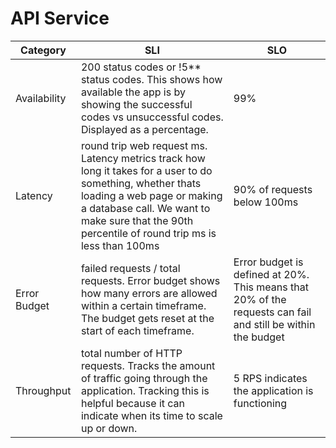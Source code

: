 # API Service

| Category     | SLI | SLO                                                                                                         |
|--------------|-----|-------------------------------------------------------------------------------------------------------------|
| Availability | 200 status codes or !5** status codes.  This shows how available the app is by showing the successful codes vs unsuccessful codes. Displayed as a percentage.    | 99%                                                                                                         |
| Latency      | round trip web request ms.  Latency metrics track how long it takes for a user to do something, whether thats loading a web page or making a database call. We want to make sure that the 90th percentile of round trip ms is less than 100ms     | 90% of requests below 100ms                                                                                 |
| Error Budget | failed requests / total requests.  Error budget shows how many errors are allowed within a certain timeframe.  The budget gets reset at the start of each timeframe.  | Error budget is defined at 20%. This means that 20% of the requests can fail and still be within the budget |
| Throughput   | total number of HTTP requests.  Tracks the amount of traffic going through the application.  Tracking this is helpful because it can indicate when its time to scale up or down.   | 5 RPS indicates the application is functioning                                                              |